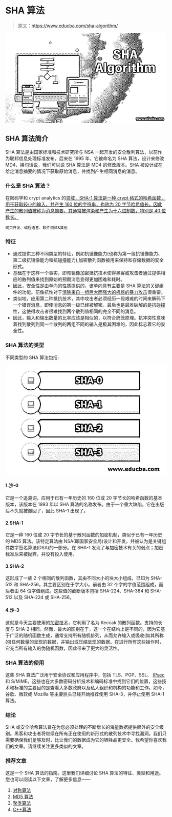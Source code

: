 # SHA 算法

> 原文：<https://www.educba.com/sha-algorithm/>

![SHA Algorithm](img/e5dbdac673011448484b65c47ec7ce82.png)



## SHA 算法简介

SHA 算法是由国家标准和技术研究所与 NSA 一起开发的安全散列算法，以前作为联邦信息处理标准发布，后来在 1995 年，它被命名为 SHA 算法，设计来修改 MD4，换句话说，我们可以说 SHA 算法是 MD4 的修改版本。SHA 被设计成在给定消息摘要的情况下获取原始消息，并找到产生相同消息的消息。

### 什么是 SHA 算法？

在密码学和 crypt analytics 的[领域，SHA-1 算法是一种 crypt 格式的哈希函数，用于获取较小的输入，并产生 160 位的字符串，也称为 20 字节哈希值长。因此产生的散列值被称为消息摘要，其通常被渲染和产生为十六进制数，特别是 40 位数长。](https://www.educba.com/what-is-cryptography/)

<small>网页开发、编程语言、软件测试&其他</small>

### 特征

*   通过提供三种不同类型的特征，例如抗镜像能力(也称为第一级抗镜像能力、第二级抗镜像能力和抗碰撞能力),加密散列函数被用来保持和存储数据的安全形式。
*   基础在于这样一个事实，即预镜像加密抵抗技术使得黑客或攻击者通过提供相应的散列值来找到原始的预期消息变得更加困难和耗时。
*   因此，安全性是由单向的性质提供的，该单向具有主要是 SHA 算法的关键组件的功能。前像抗性对于[清除来自一组巨大而强大的机器的暴力攻击](https://www.educba.com/what-is-a-brute-force-attack/)很重要。
*   类似地，应用第二种抵抗技术，其中攻击者必须经历一段艰难的时间来解码下一个错误消息，即使消息的第一级已经被解密。最后也是最难破解的是抗碰撞性，这使得攻击者很难找到两个散列值相同的完全不同的消息。
*   因此，输入和输出数量的比率应该是相似的，以符合鸽笼原理。抗冲突性意味着找到散列到同一个散列的两组不同的输入是极其困难的，因此标志着它的安全性。

### SHA 算法的类型

不同类型的 SHA 算法包括:

![Types of SHA Algorithm](img/4440fd01b206b6cf83d39c12bf5cd975.png)



#### 1.沙-0

它是一个追溯词，应用于已有一年历史的 160 位或 20 字节长的哈希函数的基本版本，该版本在 1993 年以 SHA 算法的名称发布。由于一个重大缺陷，它在出版后不久就被撤回了，因此 SHA-1 出现了。

#### 2.SHA-1

它是一种 160 位或 20 字节长的基于散列函数的加密机制，类似于已有一年历史的 MD5 算法。该特定算法由 NSA(即国家安全局)设计和开发，并被认为是关键组件数字签名算法(DSA)的一部分。在 SHA-1 发现了与加密技术有关的弱点；加密标准后来被抛弃，并没有投入使用。

#### 3.SHA-2

这形成了一族 2 个相同的散列函数，其由不同大小的块大小组成，已知为 SHA-512 和 SHA-256，其主要区别在于字大小。前者由 32 个字的字值范围组成，而后者由 64 位字值组成。这些值的截断版本包括 SHA-224、SHA-384 和 SHA-512 以及 SHA-224 或 SHA-256。

#### 4.沙-3

这就是今天主要使用的[加密技术](https://www.educba.com/what-is-encryption/)，它利用了名为 Keccak 的散列函数。支持的长度与 SHA-2 相同。然而，最大的区别在于，这一个在结构上是不同的，因为它基于广泛的随机函数生成，通常支持所有随机排列，从而允许输入或吸收(如其所称的)任何数量的呈现的数据，并输出或压缩呈现的数据。在进行所有这些操作时，它充当所有输入的伪随机函数，因此带来了更大的灵活性。

### SHA 算法的使用

这些 SHA 算法广泛用于安全协议和应用程序中，包括 TLS、PGP、SSL、 [IPsec](https://www.educba.com/ipsec/) 和 S/MiME。这些也在大多数密码分析技术和编码标准中找到它们的位置，这些技术和标准的主要目的是查看大多数政府以及私人组织和机构的功能和工作。如今，谷歌、微软或 Mozilla 等主要巨头已经开始推荐使用 SHA-3，并停止使用 SHA-1 算法。

### 结论

SHA 或安全哈希算法旨在为您必须处理的不断增长的海量数据提供额外的安全级别。黑客和攻击者将继续在所有正在使用的新形式的散列技术中寻找漏洞。我们只需要确保我们足够及时，比让我们的数据成为它的牺牲品更安全。我希望你喜欢我们的文章。请继续关注更多类似的文章。

### 推荐文章

这是一个 SHA 算法的指南。这里我们详细讨论 SHA 算法的特征、类型和用途。您也可以阅读以下文章，了解更多信息——

1.  [对称算法](https://www.educba.com/symmetric-algorithms/)
2.  [MD5 算法](https://www.educba.com/md5-alogrithm/)
3.  [聚类算法](https://www.educba.com/clustering-algorithm/)
4.  [C++算法](https://www.educba.com/c-plus-plus-algorithm/)





